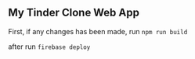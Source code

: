 ## My Tinder Clone Web App

First, if any changes has been made, run `npm run build`

after run `firebase deploy`

